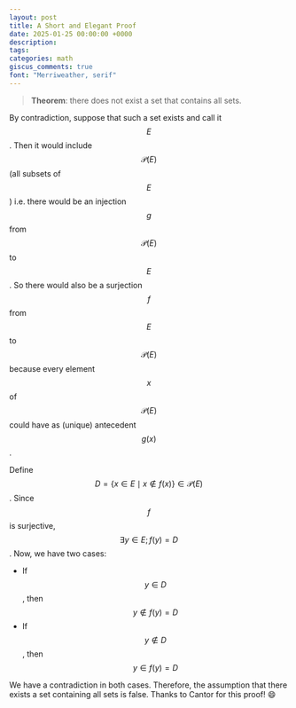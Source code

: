 ```yaml
---
layout: post
title: A Short and Elegant Proof
date: 2025-01-25 00:00:00 +0000
description:
tags:
categories: math
giscus_comments: true
font: "Merriweather, serif"
---
```



> **Theorem**: there does not exist a set that contains all sets.

By contradiction, suppose that such a set exists and call it $$E$$. Then it would include $$\mathcal{P}(E)$$ (all subsets of $$E$$) i.e. there would be an injection $$g$$ from $$\mathcal{P}(E)$$ to $$E$$. So there would also be a surjection $$f$$ from $$E$$ to $$\mathcal{P}(E)$$ because every element $$x$$ of $$\mathcal{P}(E)$$ could have as (unique) antecedent $$g(x)$$.

Define $$D = \{x \in E \mid x \notin f(x)\} \in \mathcal{P}(E)$$. Since $$f$$ is surjective, $$\exists y \in E; f(y) = D$$. Now, we have two cases:
- If $$y \in D$$, then $$y \notin f(y) = D$$
- If $$y \notin D$$, then $$y \in f(y) = D$$

We have a contradiction in both cases. Therefore, the assumption that there exists a set containing all sets is false.
Thanks to Cantor for this proof! :smile: